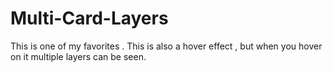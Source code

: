 # Multi-Card-Layers
This is one of my favorites . This is also a hover effect , but when you hover on it  multiple layers can be seen. 
